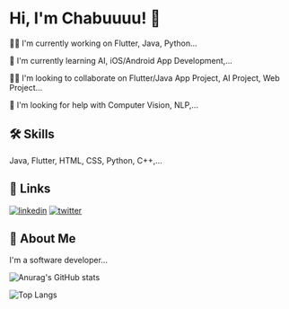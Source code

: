 
# Hi, I'm Chabuuuu! 👋


👩‍💻 I'm currently working on Flutter, Java, Python...

🧠 I'm currently learning AI, iOS/Android App Development,...

👯‍♀️ I'm looking to collaborate on Flutter/Java App Project, AI Project, Web Project...

🤔 I'm looking for help with Computer Vision, NLP,...


## 🛠 Skills
Java, Flutter, HTML, CSS, Python, C++,...


## 🔗 Links
[![linkedin](https://img.shields.io/badge/linkedin-0A66C2?style=for-the-badge&logo=linkedin&logoColor=white)](https://vn.linkedin.com/in/thinhhaphu33 )
[![twitter](https://img.shields.io/badge/twitter-1DA1F2?style=for-the-badge&logo=twitter&logoColor=white)](https://twitter.com/ChaBu1182432 )


## 🚀 About Me
I'm a software developer...

![Anurag's GitHub stats](https://github-readme-stats.vercel.app/api?username=chabuuuu&show_icons=true&theme=prussian)

![Top Langs](https://github-readme-stats.vercel.app/api/top-langs/?username=chabuuuu&layout=compact)
